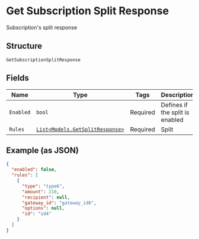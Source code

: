 
# Get Subscription Split Response

Subscription's split response

## Structure

`GetSubscriptionSplitResponse`

## Fields

| Name | Type | Tags | Description |
|  --- | --- | --- | --- |
| `Enabled` | `bool` | Required | Defines if the split is enabled |
| `Rules` | [`List<Models.GetSplitResponse>`](../../doc/models/get-split-response.md) | Required | Split |

## Example (as JSON)

```json
{
  "enabled": false,
  "rules": [
    {
      "type": "type6",
      "amount": 210,
      "recipient": null,
      "gateway_id": "gateway_id6",
      "options": null,
      "id": "id4"
    }
  ]
}
```

